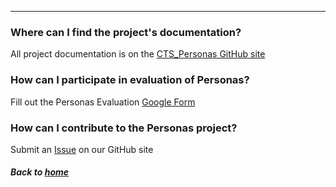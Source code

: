 ---
### Where can I find the project's documentation?
All project documentation is on the [CTS_Personas GitHub site](https://github.com/data2health/CTS-Personas)

### How can I participate in evaluation of Personas?
Fill out the Personas Evaluation [Google Form](https://docs.google.com/forms/d/e/1FAIpQLSc0PiMqi12YVz9SvdHNqUocwgz8KKHOKdj3NQ80xJmMNyR_oA/viewform?usp=sf_link)

### How can I contribute to the Personas project?
Submit an [Issue](https://github.com/data2health/CTS-Personas/issues) on our GitHub site

##### Back to [home](https://data2health.github.io/CTS-Personas/)
